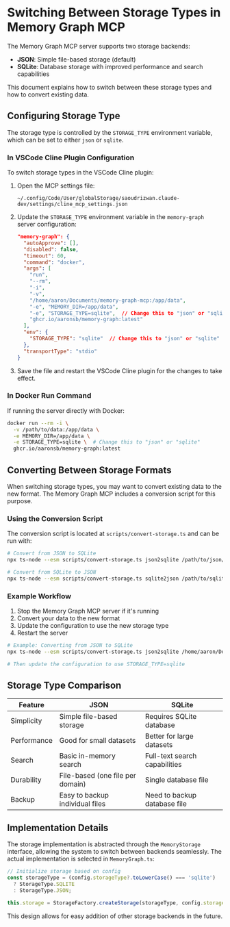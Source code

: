# Switching Between Storage Types in Memory Graph MCP

The Memory Graph MCP server supports two storage backends:
- **JSON**: Simple file-based storage (default)
- **SQLite**: Database storage with improved performance and search capabilities

This document explains how to switch between these storage types and how to convert existing data.

## Configuring Storage Type

The storage type is controlled by the `STORAGE_TYPE` environment variable, which can be set to either `json` or `sqlite`.

### In VSCode Cline Plugin Configuration

To switch storage types in the VSCode Cline plugin:

1. Open the MCP settings file:
   ```
   ~/.config/Code/User/globalStorage/saoudrizwan.claude-dev/settings/cline_mcp_settings.json
   ```

2. Update the `STORAGE_TYPE` environment variable in the `memory-graph` server configuration:

   ```json
   "memory-graph": {
     "autoApprove": [],
     "disabled": false,
     "timeout": 60,
     "command": "docker",
     "args": [
       "run",
       "--rm",
       "-i",
       "-v",
       "/home/aaron/Documents/memory-graph-mcp:/app/data",
       "-e", "MEMORY_DIR=/app/data",
       "-e", "STORAGE_TYPE=sqlite",  // Change this to "json" or "sqlite"
       "ghcr.io/aaronsb/memory-graph:latest"
     ],
     "env": {
       "STORAGE_TYPE": "sqlite"  // Change this to "json" or "sqlite"
     },
     "transportType": "stdio"
   }
   ```

3. Save the file and restart the VSCode Cline plugin for the changes to take effect.

### In Docker Run Command

If running the server directly with Docker:

```bash
docker run --rm -i \
  -v /path/to/data:/app/data \
  -e MEMORY_DIR=/app/data \
  -e STORAGE_TYPE=sqlite \  # Change this to "json" or "sqlite"
  ghcr.io/aaronsb/memory-graph:latest
```

## Converting Between Storage Formats

When switching storage types, you may want to convert existing data to the new format. The Memory Graph MCP includes a conversion script for this purpose.

### Using the Conversion Script

The conversion script is located at `scripts/convert-storage.ts` and can be run with:

```bash
# Convert from JSON to SQLite
npx ts-node --esm scripts/convert-storage.ts json2sqlite /path/to/json/data /path/to/sqlite/file.db

# Convert from SQLite to JSON
npx ts-node --esm scripts/convert-storage.ts sqlite2json /path/to/sqlite/file.db /path/to/json/data
```

### Example Workflow

1. Stop the Memory Graph MCP server if it's running
2. Convert your data to the new format
3. Update the configuration to use the new storage type
4. Restart the server

```bash
# Example: Converting from JSON to SQLite
npx ts-node --esm scripts/convert-storage.ts json2sqlite /home/aaron/Documents/memory-graph-mcp /home/aaron/Documents/memory-graph-mcp/memory-graph.db

# Then update the configuration to use STORAGE_TYPE=sqlite
```

## Storage Type Comparison

| Feature | JSON | SQLite |
|---------|------|--------|
| Simplicity | Simple file-based storage | Requires SQLite database |
| Performance | Good for small datasets | Better for large datasets |
| Search | Basic in-memory search | Full-text search capabilities |
| Durability | File-based (one file per domain) | Single database file |
| Backup | Easy to backup individual files | Need to backup database file |

## Implementation Details

The storage implementation is abstracted through the `MemoryStorage` interface, allowing the system to switch between backends seamlessly. The actual implementation is selected in `MemoryGraph.ts`:

```typescript
// Initialize storage based on config
const storageType = (config.storageType?.toLowerCase() === 'sqlite') 
  ? StorageType.SQLITE 
  : StorageType.JSON;

this.storage = StorageFactory.createStorage(storageType, config.storageDir);
```

This design allows for easy addition of other storage backends in the future.
